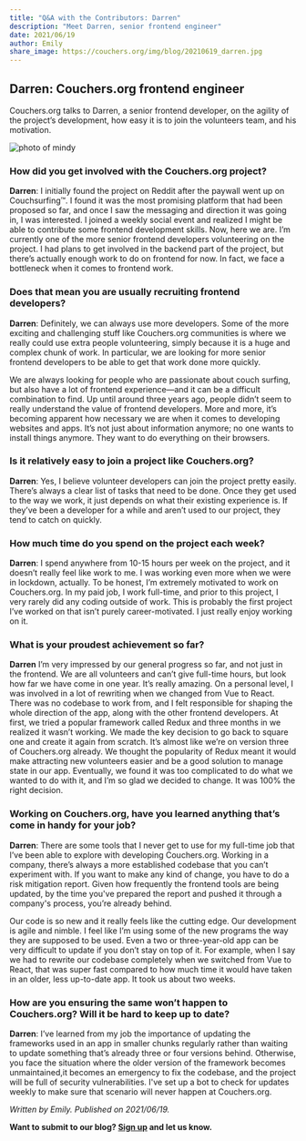 ```yaml
---
title: "Q&A with the Contributors: Darren"
description: "Meet Darren, senior frontend engineer"
date: 2021/06/19
author: Emily
share_image: https://couchers.org/img/blog/20210619_darren.jpg
---
```


## Darren: Couchers.org frontend engineer

Couchers.org talks to Darren, a senior frontend developer, on the agility of the project’s development, how easy it is to join the volunteers team, and his motivation.

![photo of mindy](/img/blog/20210619_darren.jpg)

### How did you get involved with the Couchers.org project?
**Darren**: I initially found the project on Reddit after the paywall went up on Couchsurfing™. I found it was the most promising platform that had been proposed so far, and once I saw the messaging and direction it was going in, I was interested. I joined a weekly social event and realized I might be able to contribute some frontend development skills. Now, here we are. I’m currently one of the more senior frontend developers volunteering on the project. I had plans to get involved in the backend part of the project, but there’s actually enough work to do on frontend for now. In fact, we face a bottleneck when it comes to frontend work.

### Does that mean you are usually recruiting frontend developers?
**Darren**: Definitely, we can always use more developers. Some of the more exciting and challenging stuff like Couchers.org communities is where we really could use extra people volunteering, simply because it is a huge and complex chunk of work. In particular, we are looking for more senior frontend developers to be able to get that work done more quickly. 

We are always looking for people who are passionate about couch surfing, but also have a lot of frontend experience—and it can be a difficult combination to find. Up until around three years ago, people didn’t seem to really understand the value of frontend developers. More and more, it’s becoming apparent how necessary we are when it comes to developing websites and apps. It’s not just about information anymore; no one wants to install things anymore. They want to do everything on their browsers.

### Is it relatively easy to join a project like Couchers.org?
**Darren**: Yes, I believe volunteer developers can join the project pretty easily. There’s always a clear list of tasks that need to be done. Once they get used to the way we work, it just depends on what their existing experience is. If they’ve been a developer for a while and aren’t used to our project, they tend to catch on quickly.

### How much time do you spend on the project each week?
**Darren**: I spend anywhere from 10-15 hours per week on the project, and it doesn’t really feel like work to me. I was working even more when we were in lockdown, actually. To be honest, I’m extremely motivated to work on Couchers.org. In my paid job, I work full-time, and prior to this project, I very rarely did any coding outside of work. This is probably the first project I’ve worked on that isn’t purely career-motivated. I just really enjoy working on it.

### What is your proudest achievement so far?
**Darren** I’m very impressed by our general progress so far, and not just in the frontend. We are all volunteers and can’t give full-time hours, but look how far we have come in one year. It’s really amazing. On a personal level, I was involved in a lot of rewriting when we changed from Vue to React. There was no codebase to work from, and I felt responsible for shaping the whole direction of the app, along with the other frontend developers. At first, we tried a popular framework called Redux and three months in we realized it wasn’t working. We made the key decision to go back to square one and create it again from scratch. It’s almost like we’re on version three of Couchers.org already. We thought the popularity of Redux meant it would make attracting new volunteers easier and be a good solution to manage state in our app. Eventually, we found it was too complicated to do what we wanted to do with it, and I’m so glad we decided to change. It was 100% the right decision.

### Working on Couchers.org, have you learned anything that’s come in handy for your job?
**Darren**: There are some tools that I never get to use for my full-time job that I’ve been able to explore with developing Couchers.org. Working in a company, there’s always a more established codebase that you can’t experiment with. If you want to make any kind of change, you have to do a risk mitigation report. Given how frequently the frontend tools are being updated, by the time you've prepared the report and pushed it through a company's process, you’re already behind. 

Our code is so new and it really feels like the cutting edge. Our development is agile and nimble. I feel like I’m using some of the new programs the way they are supposed to be used. Even a two or three-year-old app can be very difficult to update if you don’t stay on top of it. For example, when I say we had to rewrite our codebase completely when we switched from Vue to React, that was super fast compared to how much time it would have taken in an older, less up-to-date app. It took us about two weeks.

### How are you ensuring the same won’t happen to Couchers.org? Will it be hard to keep up to date?
**Darren**: I’ve learned from my job the importance of updating the frameworks used in an app in smaller chunks regularly rather than waiting to update something that’s already three or four versions behind. Otherwise, you face the situation where the older version of the framework becomes unmaintained,it becomes an emergency to fix the codebase, and the project will be full of security vulnerabilities. I've set up a bot to check for updates weekly to make sure that scenario will never happen at Couchers.org.

*Written by Emily. Published on 2021/06/19.*

**Want to submit to our blog? [Sign up](/volunteer) and let us know.**